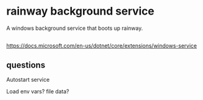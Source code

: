 # rainway background service 

A windows background service that boots up rainway.


## 

https://docs.microsoft.com/en-us/dotnet/core/extensions/windows-service


## questions 

Autostart service 

Load env vars? file data?

